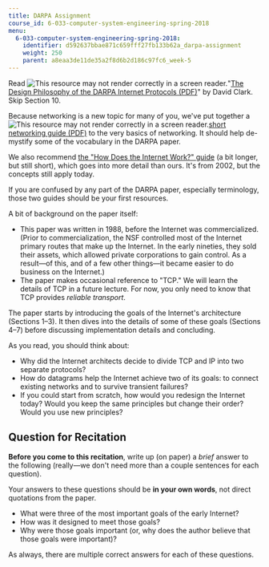 ```yaml
---
title: DARPA Assignment
course_id: 6-033-computer-system-engineering-spring-2018
menu:
  6-033-computer-system-engineering-spring-2018:
    identifier: d592637bbae871c659fff27fb133b62a_darpa-assignment
    weight: 250
    parent: a8eaa3de11de35a2f8d6b2d186c97fc6_week-5
---
```

Read ![This resource may not render correctly in a screen reader.](/images/inacessible.gif)"[The Design Philosophy of the DARPA Internet Protocols (PDF)](http://ccr.sigcomm.org/archive/1995/jan95/ccr-9501-clark.pdf)" by David Clark. Skip Section 10.

Because networking is a new topic for many of you, we've put together a ![This resource may not render correctly in a screen reader.](/images/inacessible.gif)[short networking guide (PDF)](https://open-learning-course-data.s3.amazonaws.com/6-033-computer-system-engineering-spring-2018/b95bf0e79ebef3831b68ec8e4654f152_MIT6_033S18networking_guide.pdf) to the very basics of networking. It should help de-mystify some of the vocabulary in the DARPA paper.

We also recommend [the "How Does the Internet Work?" guide](https://web.stanford.edu/class/msande91si/www-spr04/readings/week1/InternetWhitepaper.htm) (a bit longer, but still short), which goes into more detail than ours. It's from 2002, but the concepts still apply today.

If you are confused by any part of the DARPA paper, especially terminology, those two guides should be your first resources.

A bit of background on the paper itself:

*   This paper was written in 1988, before the Internet was commercialized. (Prior to commercialization, the NSF controlled most of the Internet primary routes that make up the Internet. In the early nineties, they sold their assets, which allowed private corporations to gain control. As a result—of this, and of a few other things—it became easier to do business on the Internet.)
*   The paper makes occasional reference to "TCP." We will learn the details of TCP in a future lecture. For now, you only need to know that TCP provides _reliable transport_.

The paper starts by introducing the goals of the Internet's architecture (Sections 1–3). It then dives into the details of some of these goals (Sections 4–7) before discussing implementation details and concluding.

As you read, you should think about:

*   Why did the Internet architects decide to divide TCP and IP into two separate protocols?
*   How do datagrams help the Internet achieve two of its goals: to connect existing networks and to survive transient failures?
*   If you could start from scratch, how would you redesign the Internet today? Would you keep the same principles but change their order? Would you use new principles?

Question for Recitation
-----------------------

**Before you come to this recitation**, write up (on paper) a _brief_ answer to the following (really—we don't need more than a couple sentences for each question). 

Your answers to these questions should be **in your own words**, not direct quotations from the paper.

*   What were three of the most important goals of the early Internet?
*   How was it designed to meet those goals?
*   Why were those goals important (or, why does the author believe that those goals were important)?

As always, there are multiple correct answers for each of these questions.